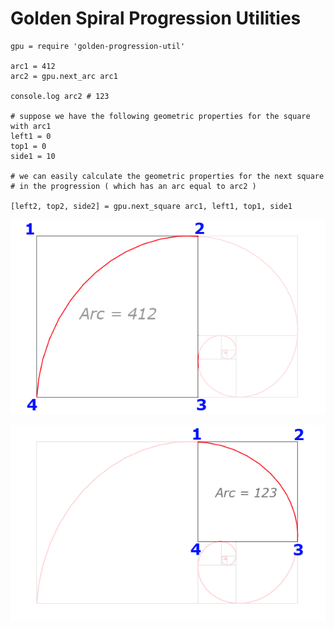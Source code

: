 

# Golden Spiral Progression Utilities

    gpu = require 'golden-progression-util'
    
    arc1 = 412
    arc2 = gpu.next_arc arc1
    
    console.log arc2 # 123
   
    # suppose we have the following geometric properties for the square with arc1
    left1 = 0
    top1 = 0 
    side1 = 10
    
    # we can easily calculate the geometric properties for the next square
    # in the progression ( which has an arc equal to arc2 )
    
    [left2, top2, side2] = gpu.next_square arc1, left1, top1, side1


![Sample Golden Progression](https://github.com/aldonline/golden-progression-util/raw/master/etc/gpu_image_2.png)

![Sample Golden Progression](https://github.com/aldonline/golden-progression-util/raw/master/etc/gpu_image_3.png)


